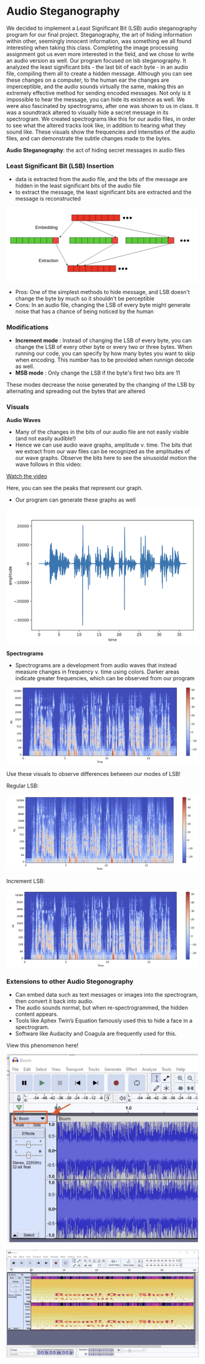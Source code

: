 # Audio Steganography

We decided to implement a Least Significant Bit (LSB) audio steganography program for our final project. Steganography, the art of hiding information within other, seemingly innocent information, was something we all found interesting when taking this class. Completing the image processing assignment got us even more interested in the field, and we chose to write an audio version as well. Our program focused on lsb steganography. It analyzed the least significant bits - the last bit of each byte - in an audio file, compiling them all to create a hidden message. Although you can see these changes on a computer, to the human ear the changes are imperceptible, and the audio sounds virtually the same, making this an extremely effective method for sending encoded messages. Not only is it impossible to hear the message, you can hide its existence as well. 
We were also fascinated by spectrograms, after one was shown to us in class. It was a soundtrack altered to visually hide a secret message in its spectrogram. We created spectrograms like this for our audio files, in order to see what the altered tracks look like, in addition to hearing what they sound like. These visuals show the frequencies and intensities of the audio files, and can demonstrate the subtle changes made to the bytes. 

**Audio Steganography**: the act of hiding secret messages in audio files

### Least Significant Bit (LSB) Insertion

* data is extracted from the audio file, and the bits of the message are hidden in the least significant bits of the audio file
* to extract the message, the least significant bits are extracted and the message is reconstructed

![Alt text](./LSBvisual.png "LSB visual")

* Pros: One of the simplest methods to hide message, and LSB doesn't change the byte by much so it shouldn't be perceptible
* Cons: In an audio file, changing the LSB of every byte might generate noise that has a chance of being noticed by the human

### Modifications

*  **Increment mode** : Instead of changing the LSB of every byte, you can change the LSB of every other byte or every two or three bytes. When running our code, you can specify by how many bytes you want to skip when encoding. This number has to be provided when runnign decode as well.
*  **MSB mode** : Only change the LSB if the byte's first two bits are 11

These modes decrease the noise generated by the changing of the LSB by alternating and spreading out the bytes that are altered

### Visuals

**Audio Waves** 
* Many of the changes in the bits of our audio file are not easily visible (and not easily audible!)
* Hence we can use audio wave graphs, amplitude v. time. The bits that we extract from our wav files can be recognized as the amplitudes of our wave graphs. Observe the bits here to see the sinusoidal motion the wave follows in this video: 

[Watch the video](https://drive.google.com/file/d/1_BGyMpusgloVJBtfC-T20JzYNsOdjq2y/view?usp=sharing)

Here, you can see the peaks that represent our graph. 

* Our program can generate these graphs as well 

![Alt text](./audio_wave.png "Audio wave visual")

**Spectrograms** 
* Spectrograms are a development from audio waves  that instead measure changes in frequency v. time using colors. Darker areas indicate greater frequencies, which can be observed from our program 

![Alt text](./spectrogram.png "spectrogram visual")

Use these visuals to observe differences between our modes of LSB! 

Regular LSB: 

![Alt text](./m_spectrogram.png "m_spectrogram visual")

Increment LSB: 

![Alt text](./inc_spectrogram.png "inc_spectrogram visual")

### Extensions to other Audio Stegonography 
 
* Can embed data such as text messages or images into the spectrogram, then convert it back into audio.
* The audio sounds normal, but when re-spectrogrammed, the hidden content appears.
* Tools like Aphex Twin’s Equation famously used this to hide a face in a spectrogram.
* Software like Audacity and Coagula are frequently used for this. 

View this phenomenon here! 

![Alt text](./spec_steg.png "spec_steg visual")

![Alt text](./hidden.png "hidden visual")









